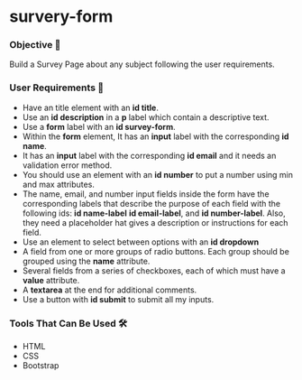 # survery-form

### Objective 🎯
Build a Survey Page about any subject following the user requirements.

### User Requirements 📜
- Have an title element with an **id title**.
- Use an **id description**  in a **p** label which contain a descriptive text.
- Use a **form** label with an **id survey-form**.
- Within the **form** element, It has an **input** label with the corresponding **id name**.
- It has an **input** label with the corresponding **id email** and it needs an validation error method.
- You should use an element with an **id number** to put a number using  min and max attributes.
- The name, email, and number input fields inside the form have the corresponding labels that describe the purpose of each field with the following ids: **id name-label** **id email-label**, and **id number-label**. Also, they need a placeholder hat gives a description or instructions for each field.
- Use an element to select between options with an **id dropdown**
- A field from one or more groups of radio buttons. Each group should be grouped using the **name** attribute.
- Several fields from a series of checkboxes, each of which must have a **value** attribute.
-  A **textarea** at the end for additional comments.
- Use a button with **id submit** to submit all my inputs.

### Tools That Can Be Used 🛠
- HTML
- CSS
- Bootstrap
